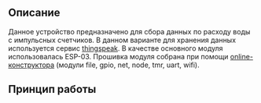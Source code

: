 ## Описание
Данное устройство предназначено для сбора данных по расходу воды с импульсных счетчиков. В данном варианте для хранения данных используется сервис [thingspeak](https://thingspeak.com/). В качестве основного модуля использовалась ESP-03. Прошивка модуля собрана при помощи [online-конструктора](http://nodemcu-build.com) (модули file, gpio, net, node, tmr, uart, wifi).

## Принцип работы
